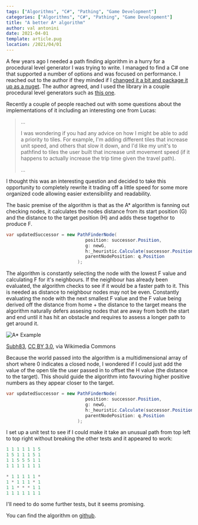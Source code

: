 ```yaml
---
tags: ["Algorithms", "C#", "Pathing", "Game Development"]
categories: ["Algorithms", "C#", "Pathing", "Game Development"]
title: "A better A* algorithm"
author: val antonini 
date: 2021-04-01 
template: article.pug 
location: /2021/04/01
---
```


A few years ago I needed a path finding algorithm in a hurry for a procedural level generator I was trying to write. I
managed to find a C# one that supported a number of options and was focused on performance. I reached out to the author
if they minded if I [changed it a bit and package it up as a nuget](https://github.com/valantonini/AStar). The author agreed, and I used the library in a couple
procedural level generators such as [this one](/2018/09/30).

Recently a couple of people reached out with some questions about the implementations of it including an interesting one
from Lucas:

> ...
>
> I was wondering if you had any advice on how I might be able to add a priority to tiles.
> For example, I'm adding different tiles that increase unit speed, and others that slow it down,
> and I'd like my unit's to pathfind to tiles the user built that increase unit movement speed
> (if it happens to actually increase the trip time given the travel path).
>
> ...

I thought this was an interesting question and decided to take this opportunity to completely rewrite it trading off a
little speed for some more organized code allowing easier extensibility and readability.

The basic premise of the algorithm is that as the A* algorithm is fanning out checking nodes, it calculates the nodes
distance from its start position (G) and the distance to the target position (H) and adds these togethor to produce F.

```cs
var updatedSuccessor = new PathFinderNode(
                              position: successor.Position,
                              g: newG,
                              h:_heuristic.Calculate(successor.Position, end),
                              parentNodePosition: q.Position
                           );
```

The algorithm is constantly selecting the node with the lowest F value and calculating F for it's neighbours. If the
neighbour has already been evaluated, the algorithm checks to see if it would be a faster path to it. This is needed as
distance to neighbour nodes may not be even. Constantly evaluating the node with the next smallest F value and the F
value being derived off the distance from home + the distance to the target means the algorithm naturally defers assesing
nodes that are away from both the start and end until it has hit an obstacle and requires to assess a longer path to get
around it.

![A* Example](/images/posts/20210401/Astarpathfinding.gif "A* Example")

<div class="image-attribution">
    <a href="https://commons.wikimedia.org/wiki/File:Astar_progress_animation.gif">Subh83</a>, <a href="https://creativecommons.org/licenses/by/3.0">CC BY 3.0</a>, via Wikimedia Commons
</div>

Because the world passed into the algorithm is a multidimensional array of short where 0 indicates a closed node, I
wondered if I could just add the value of the open tile the user passed in to offset the H value (the distance to
the target). This should guide the algorithm into favouring higher positive numbers as they appear closer to the target.

```cs
var updatedSuccessor = new PathFinderNode(
                              position: successor.Position,
                              g: newG,
                              h:_heuristic.Calculate(successor.Position, end) - _world[successor.Position],
                              parentNodePosition: q.Position
                           );
```

I set up a unit test to see if I could make it take an unusual path from top left to top right without breaking the
other tests and it appeared to work:

```cs
1 1 1 1 1 1 5
1 5 1 1 1 5 1
1 1 5 5 5 1 1
1 1 1 1 1 1 1

* 1 1 1 1 1 * 
1 * 1 1 1 * 1 
1 1 * * * 1 1 
1 1 1 1 1 1 1 
```

I'll need to do some further tests, but it seems promising. 

You can find the algorithm on [github](https://github.com/valantonini/AStar).
